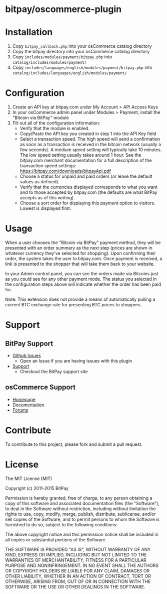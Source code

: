 bitpay/oscommerce-plugin
========================

# Installation

1. Copy `bitpay_callback.php` into your osCommerce catalog directory
2. Copy the bitpay directory into your osCommerce catalog directory
3. Copy `includes/modules/payment/bitpay.php` into `catalog/includes/modules/payment/`
4. Copy `includes/languages/english/modules/payment/bitpay.php` into `catalog/includes/languages/english/modules/payment/`

# Configuration

1. Create an API key at bitpay.com under My Account > API Access Keys
2. In your osCommerce admin panel under Modules > Payment, install the "Bitcoin via BitPay" module
3. Fill out all of the configuration information:
	- Verify that the module is enabled.
	- Copy/Paste the API key you created in step 1 into the API Key field
	- Select a transaction speed. The high speed will send a confirmation as soon
      as a transaction is received in the bitcoin network (usually a few seconds).
      A medium speed setting will typically take 10 minutes. The low
      speed setting usually takes around 1 hour. See the bitpay.com merchant
      documentation for a full description of the transaction speed settings:
      https://bitpay.com/downloads/bitpayApi.pdf
	- Choose a status for unpaid and paid orders (or leave the default values as
      defined).
	- Verify that the currencies displayed corresponds to what you want and to
      those accepted by bitpay.com (the defaults are what BitPay accepts as of
      this writing).
	- Choose a sort order for displaying this payment option to visitors.
      Lowest is displayed first.

# Usage

When a user chooses the "Bitcoin via BitPay" payment method, they will be
presented with an order summary as the next step (prices are shown in whatever
currency they've selected for shopping). Upon confirming their order, the system
takes the user to bitpay.com.  Once payment is received, a link is presented
to the shopper that will take them back to your website.

In your Admin control panel, you can see the orders made via Bitcoins just as
you could see for any other payment mode.  The status you selected in the
configuration steps above will indicate whether the order has been paid for.  

Note: This extension does not provide a means of automatically pulling a
current BTC exchange rate for presenting BTC prices to shoppers.

# Support

## BitPay Support

* [Github Issues](https://github.com/bitpay/oscommerce-plugin/issues)
  * Open an Issue if you are having issues with this plugin
* [Support](https://support.bitpay.com/)
  * Checkout the BitPay support site

## osCommerce Support

* [Homepage](http://www.oscommerce.com/)
* [Documentation](http://library.oscommerce.com/)
* [Forums](http://forums.oscommerce.com/)

# Contribute

To contribute to this project, please fork and submit a pull request.

# License

The MIT License (MIT)

Copyright (c) 2011-2015 BitPay

Permission is hereby granted, free of charge, to any person obtaining a copy
of this software and associated documentation files (the "Software"), to deal
in the Software without restriction, including without limitation the rights
to use, copy, modify, merge, publish, distribute, sublicense, and/or sell
copies of the Software, and to permit persons to whom the Software is
furnished to do so, subject to the following conditions:

The above copyright notice and this permission notice shall be included in
all copies or substantial portions of the Software.

THE SOFTWARE IS PROVIDED "AS IS", WITHOUT WARRANTY OF ANY KIND, EXPRESS OR
IMPLIED, INCLUDING BUT NOT LIMITED TO THE WARRANTIES OF MERCHANTABILITY,
FITNESS FOR A PARTICULAR PURPOSE AND NONINFRINGEMENT. IN NO EVENT SHALL THE
AUTHORS OR COPYRIGHT HOLDERS BE LIABLE FOR ANY CLAIM, DAMAGES OR OTHER
LIABILITY, WHETHER IN AN ACTION OF CONTRACT, TORT OR OTHERWISE, ARISING FROM,
OUT OF OR IN CONNECTION WITH THE SOFTWARE OR THE USE OR OTHER DEALINGS IN
THE SOFTWARE.

